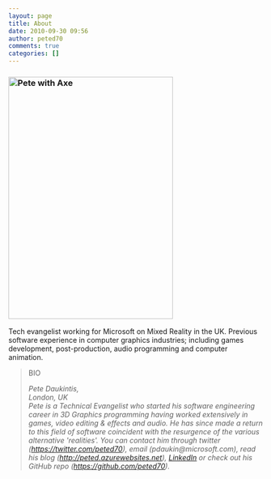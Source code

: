 ```yaml
---
layout: page
title: About
date: 2010-09-30 09:56
author: peted70
comments: true
categories: []
---
```

<!-- wp:heading {"level":3} -->
<h3><img class=" wp-image-8633 alignleft" src="https://peted.azurewebsites.net/wp-content/uploads/2021/06/AxePeteIcon-204x300.png" alt="Pete with Axe" width="325" height="478"></h3>
<!-- /wp:heading -->

<!-- wp:group -->
<div class="wp-block-group"><div class="wp-block-group__inner-container"><!-- wp:paragraph -->
<p>Tech evangelist working for Microsoft on Mixed Reality in the UK. Previous software experience in computer graphics industries; including games development, post-production, audio programming and computer animation.</p>
<!-- /wp:paragraph -->

<!-- wp:quote -->
<blockquote class="wp-block-quote"><p>BIO</p><cite><em>Pete Daukintis,</em><br><em>London, UK</em><br>Pete is a Technical Evangelist who started his software engineering career in 3D Graphics programming having worked extensively in games, video editing &amp; effects and audio. He has since made a return to this field of software coincident with the resurgence of the various alternative 'realities'. You can contact him through twitter (<a href="https://twitter.com/peted70">https://twitter.com/peted70</a>), email (pdaukin@microsoft.com), read his blog (<a href="http://peted.azurewebsites.net/">http://peted.azurewebsites.net</a>), <a href="https://www.linkedin.com/in/peterdaukintis/">LinkedIn</a> or check out his GitHub repo (<a href="https://github.com/peted70">https://github.com/peted70</a>).</cite></blockquote>
<!-- /wp:quote --></div></div>
<!-- /wp:group -->
